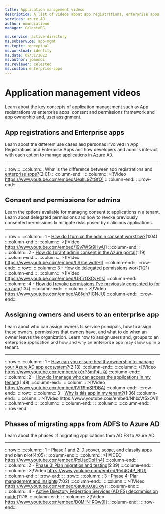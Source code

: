 ```yaml
---
title: Application management videos
description: A list of videos about app registrations, enterprise apps, consent and permissions, and app ownership and assignment in Azure AD
services: azure AD
author: omondiatieno
manager: CelesteDG

ms.service: active-directory
ms.subservice: app-mgmt
ms.topic: conceptual
ms.workload: identity
ms.date: 05/31/2022
ms.author: jomondi
ms.reviewer: celested
ms.custom: enterprise-apps
---
```


# Application management videos

Learn about the key concepts of application management such as App registrations vs enterprise apps, consent and permissions framework and app ownership and, user assignment.

## App registrations and Enterprise apps

Learn about the different use cases and personas involved in App Registrations and Enterprise Apps and how developers and admins interact with each option to manage applications in Azure AD.
___

:::row:::
    :::column:::
        [What is the difference between app registrations and enterprise apps?](https://www.youtube.com/watch?v=JeahL9ZtGfQ&list=PLlrxD0HtieHiBPIyUWkqVzoMrgfwKi4dY&index=4&t=2s)(2:01)
    :::column-end:::
    :::column:::
        >[!Video https://www.youtube.com/embed/JeahL9ZtGfQ] 
    :::column-end:::
:::row-end:::

## Consent and permissions for admins

Learn the options available for managing consent to applications in a tenant. Learn about delegated permissions and how to revoke previously consented permissions to mitigate risks posed by malicious applications.
___

:::row:::
    :::column:::
        1 - [How do I turn on the admin consent workflow?](https://www.youtube.com/watch?v=19v7WSt9HwU&list=PLlrxD0HtieHiBPIyUWkqVzoMrgfwKi4dY&index=4)(1:04)
    :::column-end:::
    :::column:::
        >[!Video https://www.youtube.com/embed/19v7WSt9HwU]
    :::column-end:::
     :::column:::
        2 - [How do I grant admin consent in the Azure portal](https://www.youtube.com/watch?v=LSYcelwdhHI&list=PLlrxD0HtieHiBPIyUWkqVzoMrgfwKi4dY&index=5)(1:19)
    :::column-end:::
    :::column:::
        >[!Video https://www.youtube.com/embed/LSYcelwdhHI]
    :::column-end:::
:::row-end:::
:::row:::
    :::column:::
        3 - [How do delegated permissions work](https://www.youtube.com/watch?v=URTrOXCyH1s&list=PLlrxD0HtieHiBPIyUWkqVzoMrgfwKi4dY&index=7)(1:21)
    :::column-end:::
    :::column:::
        >[!Video https://www.youtube.com/embed/URTrOXCyH1s]
    :::column-end:::
    :::column:::
        4 - [How do I revoke permissions I've previously consented to for an app](https://www.youtube.com/watch?v=A88uh7ICNJU&list=PLlrxD0HtieHiBPIyUWkqVzoMrgfwKi4dY&index=6)(1:34)
    :::column-end:::
    :::column:::
        >[!Video https://www.youtube.com/embed/A88uh7ICNJU]
    :::column-end:::
:::row-end:::

## Assigning owners and users to an enterprise app

Learn about who can assign owners to service principals, how to assign these owners, permissions that owners have, and what to do when an owner leaves the organization.
Learn how to assign users and, groups to an enterprise application and how and why an enterprise app may show up in a tenant. 
___

:::row:::
    :::column:::
        1 - [How can you ensure healthy ownership to manage your Azure AD app ecosystem?](https://www.youtube.com/watch?v=akOrP3mP4UQ&list=PLlrxD0HtieHiBPIyUWkqVzoMrgfwKi4dY&index=1)(2:13)
    :::column-end:::
    :::column:::
        >[!Video https://www.youtube.com/embed/akOrP3mP4UQ]
    :::column-end:::
     :::column:::
        2 - [How do I manage who can access the applications in my tenant](https://www.youtube.com/watch?v=IVRI9mSPDBA&list=PLlrxD0HtieHiBPIyUWkqVzoMrgfwKi4dY&index=2)(1:48)
    :::column-end:::
    :::column:::
        >[!Video https://www.youtube.com/embed/IVRI9mSPDBA]
    :::column-end:::
:::row-end:::
:::row:::
    :::column:::
        3 - [Why is this app in my tenant?](https://www.youtube.com/watch?v=NhbcVt5xOVI&list=PLlrxD0HtieHiBPIyUWkqVzoMrgfwKi4dY&index=8)(1:36)
    :::column-end:::
    :::column:::
        >[!Video https://www.youtube.com/embed/NhbcVt5xOVI]
    :::column-end:::
    :::column:::
    :::column-end:::
    :::column:::
    :::column-end:::
:::row-end:::

## Phases of migrating apps from ADFS to Azure AD

Learn about the phases of migrating applications from AD FS to Azure AD.

___

:::row:::
    :::column:::
        1 - [Phase 1 and 2: Discover, scope, and classify apps and plan pilot](https://www.youtube.com/watch?v=PxLIacDpHh4)(4:05)
    :::column-end:::
    :::column:::
        >[!VIDEO https://www.youtube.com/embed/PxLIacDpHh4]
    :::column-end:::
     :::column:::
        2 - [Phase 3: Plan migration and testing](https://www.youtube.com/watch?v=PvI4Q4P_HfU)(5:39)
    :::column-end:::
    :::column:::
        >[!Video https://www.youtube.com/embed/PvI4Q4P_HfU]
    :::column-end:::
:::row-end:::
:::row:::
    :::column:::
        3 - [Phase 4: Plan management and insights](https://www.youtube.com/watch?v=8aUIuOXeDxw)(7:02)
    :::column-end:::
    :::column:::
        >[!Video https://www.youtube.com/embed/8aUIuOXeDxw]
    :::column-end:::
    :::column:::
        4 - [Active Directory Federation Services (AD FS) decommission guide](https://www.youtube.com/watch?v=D0M-N-RQw0I)(11:18)
    :::column-end:::
    :::column:::
        >[!Video https://www.youtube.com/embed/D0M-N-RQw0I]
    :::column-end:::
:::row-end:::
